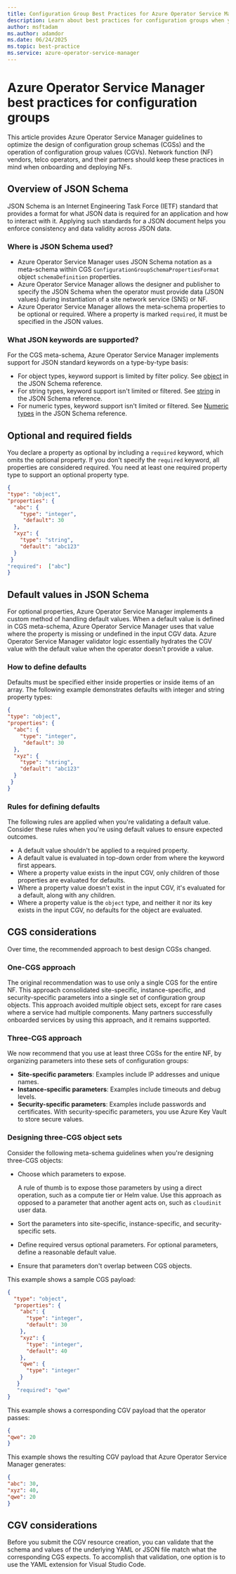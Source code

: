 ```yaml
---
title: Configuration Group Best Practices for Azure Operator Service Manager
description: Learn about best practices for configuration groups when you're using Azure Operator Service Manager.
author: msftadam
ms.author: adamdor
ms.date: 06/24/2025
ms.topic: best-practice
ms.service: azure-operator-service-manager
---
```


# Azure Operator Service Manager best practices for configuration groups

This article provides Azure Operator Service Manager guidelines to optimize the design of configuration group schemas (CGSs) and the operation of configuration group values (CGVs). Network function (NF) vendors, telco operators, and their partners should keep these practices in mind when onboarding and deploying NFs.

## Overview of JSON Schema

JSON Schema is an Internet Engineering Task Force (IETF) standard that provides a format for what JSON data is required for an application and how to interact with it. Applying such standards for a JSON document helps you enforce consistency and data validity across JSON data.

### Where is JSON Schema used?

* Azure Operator Service Manager uses JSON Schema notation as a meta-schema within CGS `ConfigurationGroupSchemaPropertiesFormat` object `schemaDefinition` properties.
* Azure Operator Service Manager allows the designer and publisher to specify the JSON Schema when the operator must provide data (JSON values) during instantiation of a site network service (SNS) or NF.
* Azure Operator Service Manager allows the meta-schema properties to be optional or required. Where a property is marked `required`, it must be specified in the JSON values.  

### What JSON keywords are supported?

For the CGS meta-schema, Azure Operator Service Manager implements support for JSON standard keywords on a type-by-type basis:

* For object types, keyword support is limited by filter policy. See  [object](https://json-schema.org/understanding-json-schema/reference/object) in the JSON Schema reference.
* For string types, keyword support isn't limited or filtered. See [string](https://json-schema.org/understanding-json-schema/reference/string) in the JSON Schema reference.
* For numeric types, keyword support isn't limited or filtered. See [Numeric types](https://json-schema.org/understanding-json-schema/reference/numeric) in the JSON Schema reference.

## Optional and required fields

You declare a property as optional by including a `required` keyword, which omits the optional property. If you don't specify the `required` keyword, all properties are considered required. You need at least one required property type to support an optional property type.

```json
{
"type": "object",
"properties": {
  "abc": {
    "type": "integer",
     "default": 30
  },
  "xyz": {
    "type": "string",
    "default": "abc123"
  }
 }
"required":  ["abc"]
} 
```

## Default values in JSON Schema

For optional properties, Azure Operator Service Manager implements a custom method of handling default values. When a default value is defined in CGS meta-schema, Azure Operator Service Manager uses that value where the property is missing or undefined in the input CGV data. Azure Operator Service Manager validator logic essentially hydrates the CGV value with the default value when the operator doesn't provide a value.

### How to define defaults

Defaults must be specified either inside properties or inside items of an array. The following example demonstrates defaults with integer and string property types:

```json
{
"type": "object",
"properties": {
  "abc": {
    "type": "integer",
     "default": 30
  },
  "xyz": {
    "type": "string",
    "default": "abc123"
  }
 }
} 
```

### Rules for defining defaults

The following rules are applied when you're validating a default value. Consider these rules when you're using default values to ensure expected outcomes.

* A default value shouldn't be applied to a required property.
* A default value is evaluated in top-down order from where the keyword first appears.
* Where a property value exists in the input CGV, only children of those properties are evaluated for defaults.
* Where a property value doesn't exist in the input CGV, it's evaluated for a default, along with any children.
* Where a property value is the `object` type, and neither it nor its key exists in the input CGV, no defaults for the object are evaluated.

## CGS considerations

Over time, the recommended approach to best design CGSs changed.

### One-CGS approach

The original recommendation was to use only a single CGS for the entire NF. This approach consolidated site-specific, instance-specific, and security-specific parameters into a single set of configuration group objects. This approach avoided multiple object sets, except for rare cases where a service had multiple components. Many partners successfully onboarded services by using this approach, and it remains supported.

### Three-CGS approach

We now recommend that you use at least three CGSs for the entire NF, by organizing parameters into these sets of configuration groups:

* **Site-specific parameters**: Examples include IP addresses and unique names.
* **Instance-specific parameters**: Examples include timeouts and debug levels.
* **Security-specific parameters**: Examples include passwords and certificates. With security-specific parameters, you use Azure Key Vault to store secure values.

### Designing three-CGS object sets

Consider the following meta-schema guidelines when you're designing three-CGS objects:

* Choose which parameters to expose.
  
  A rule of thumb is to expose those parameters by using a direct operation, such as a compute tier or Helm value. Use this approach as opposed to a parameter that another agent acts on, such as `cloudinit` user data.
* Sort the parameters into site-specific, instance-specific, and security-specific sets.
* Define required versus optional parameters. For optional parameters, define a reasonable default value.
* Ensure that parameters don't overlap between CGS objects.

This example shows a sample CGS payload:

```json
{ 
  "type": "object", 
  "properties": {
    "abc": { 
      "type": "integer", 
      "default": 30
    }, 
    "xyz": { 
      "type": "integer", 
      "default": 40
    },
    "qwe": {
      "type": "integer"
    }
   }
   "required": "qwe"
}
```

This example shows a corresponding CGV payload that the operator passes:

```json
{
"qwe": 20
}
```

This example shows the resulting CGV payload that Azure Operator Service Manager generates:

```json
{
"abc": 30,
"xyz": 40,
"qwe": 20
}
```

## CGV considerations

Before you submit the CGV resource creation, you can validate that the schema and values of the underlying YAML or JSON file match what the corresponding CGS expects. To accomplish that validation, one option is to use the YAML extension for Visual Studio Code.
